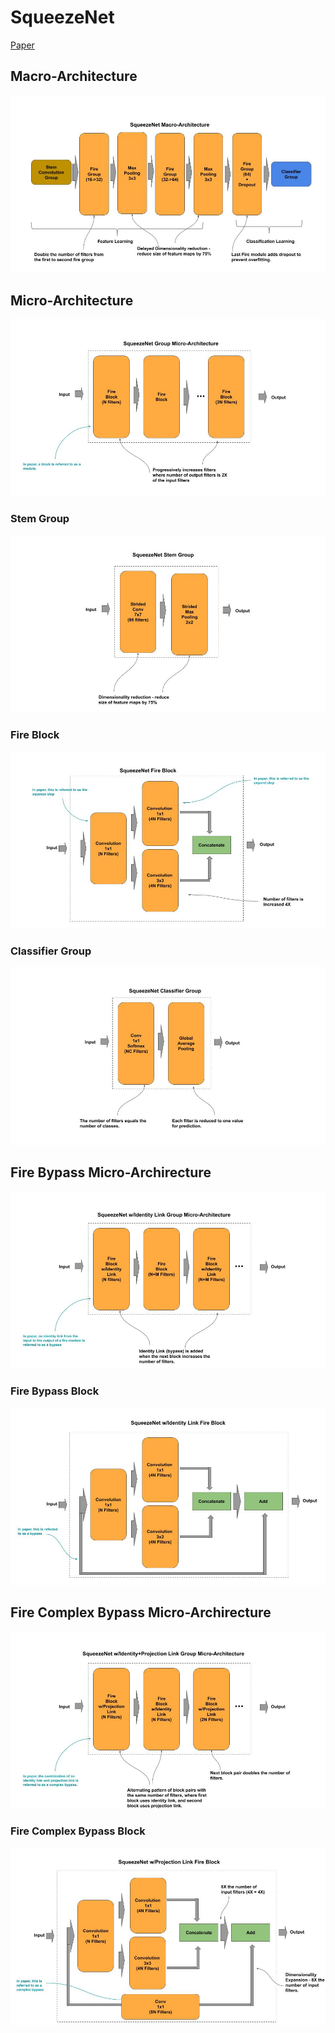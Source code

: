 
# SqueezeNet

[Paper](https://arxiv.org/pdf/1602.07360.pdf)

## Macro-Architecture

<img src='macro.jpg'>

## Micro-Architecture

<img src='micro.jpg'>

### Stem Group

<img src="stem.jpg">

### Fire Block

<img src="fire.jpg">

### Classifier Group

<img src="classifier.jpg">

## Fire Bypass Micro-Archirecture

<img src="micro-bypass.jpg">

### Fire Bypass Block

<img src="bypass-block.jpg">

## Fire Complex Bypass Micro-Archirecture

<img src="micro-complex.jpg">

### Fire Complex Bypass Block

<img src="complex-block.jpg">



